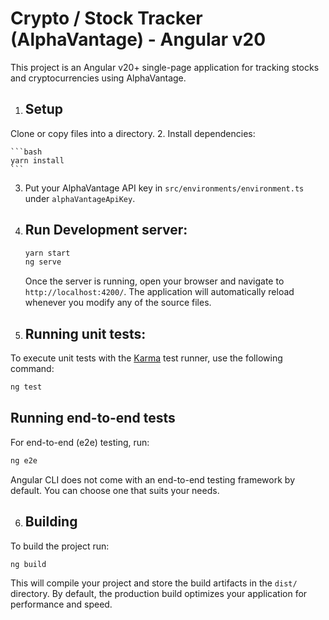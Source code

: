 # Crypto / Stock Tracker (AlphaVantage) - Angular v20 

This project is an Angular v20+ single-page application for tracking stocks and cryptocurrencies using AlphaVantage.

 1. ## Setup

   Clone or copy files into a directory.
2. Install dependencies:

    ```bash
    yarn install
    ```

3. Put your AlphaVantage API key in `src/environments/environment.ts` under `alphaVantageApiKey`.
4. ## Run Development server:

    ```bash
    yarn start
    ng serve
    ```
    Once the server is running, open your browser and navigate to `http://localhost:4200/`. The application will automatically reload whenever you modify any of the source files.
5. ## Running unit tests:  

To execute unit tests with the [Karma](https://karma-runner.github.io) test runner, use the following command:

```bash
ng test
```

## Running end-to-end tests

For end-to-end (e2e) testing, run:

```bash
ng e2e
```

Angular CLI does not come with an end-to-end testing framework by default. You can choose one that suits your needs.

6. ## Building

To build the project run:

```bash
ng build
```

This will compile your project and store the build artifacts in the `dist/` directory. By default, the production build optimizes your application for performance and speed.
